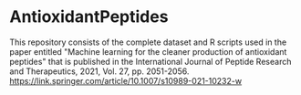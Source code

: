 # AntioxidantPeptides

This repository consists of the complete dataset and R scripts used in the paper entitled "Machine learning for the cleaner production of antioxidant peptides" that is published in the International Journal of Peptide Research and Therapeutics, 2021, Vol. 27, pp. 2051-2056. https://link.springer.com/article/10.1007/s10989-021-10232-w
